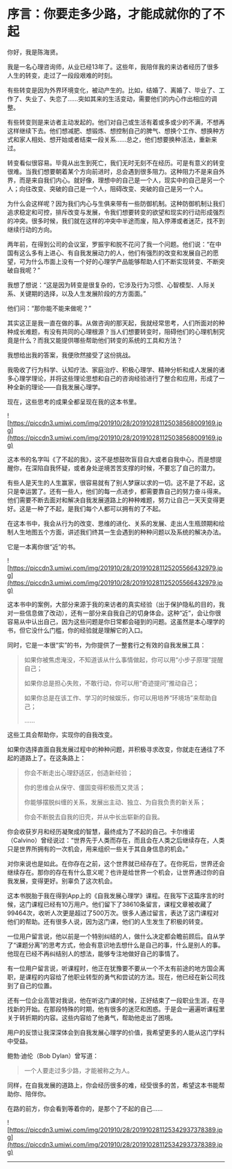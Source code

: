 # 序言：你要走多少路，才能成就你的了不起

你好，我是陈海贤。

我是一名心理咨询师，从业已经13年了。这些年，我陪伴我的来访者经历了很多人生的转变，走过了一段段艰难的时刻。

有些转变是因为外界环境变化，被动产生的。比如，结婚了、离婚了、毕业了、工作了、失业了、失恋了……突如其来的生活变动，需要他们的内心作出相应的调整。

有些转变则是来访者主动发起的。他们对自己或生活有着或多或少的不满，不想再这样继续下去。他们想减肥、想锻炼、想控制自己的脾气、想换个工作、想换种方式和家人相处、想开始或者结束一段关系……总之，他们想要换种活法，重新来过。

转变看似很容易。毕竟从出生到死亡，我们无时无刻不在经历。可是有意义的转变很难。当我们想要朝着某个方向前进时，总会遇到很多阻力。这种阻力不是来自外界，而是来自我们内心。就好像，理想中的自己是一个人，现实中的自己是另一个人；向往改变、突破的自己是一个人，阻碍改变、突破的自己是另一个人。

为什么会这样呢？因为我们内心与生俱来带有一些防御机制。这种防御机制让我们追求稳定和可控，排斥改变与发展，令我们想要转变的欲望和现实的行动形成强烈的冲突。很多时候，我们就在这样的冲突中半途而废，陷入停滞或者迷茫，找不到继续行动的方向。

两年前，在得到公司的会议室，罗振宇和脱不花问了我一个问题。他们说：“在中国有这么多有上进心、有自我发展动力的人，他们有强烈的改变和发展自己的愿望，可为什么市面上没有一个好的心理学产品能够帮助人们不断实现转变、不断突破自我呢？”

我想了想说：“这是因为转变是很复杂的，它涉及行为习惯、心智模型、人际关系、关键期的选择，以及人生发展阶段的方方面面。”

他们问：“那你能不能来做呢？”

其实这正是我一直在做的事。从做咨询的那天起，我就经常思考，人们所面对的种种成长难题，有没有共同的心理根源？当人们想要转变时，阻碍他们的心理机制究竟是什么？而我又能提供哪些帮助他们转变的系统的工具和方法？

我想给出我的答案，我便欣然接受了这份挑战。

我吸收了行为科学、认知疗法、家庭治疗、积极心理学、精神分析和成人发展的诸多心理学理论，并将这些理论思想和自己的咨询经验进行了整合和应用，形成了一种全新的理论——自我发展心理学。

现在，这些思考的成果全都呈现在我的这本书里。

![https://piccdn3.umiwi.com/img/201910/28/201910281125038568009169.jpg](https://piccdn3.umiwi.com/img/201910/28/201910281125038568009169.jpg)

这本书的名字叫《了不起的我》，这不是想鼓吹盲目自大或者自我中心，而是想提醒你，在深陷自我怀疑，或者身处逆境苦苦支撑的时候，不要忘了自己的潜力。

有些人是天生的人生赢家，很容易就有了别人梦寐以求的一切。这不是了不起，这只是幸运罢了。还有一些人，他们的每一点进步，都需要靠自己的努力奋斗得来。他们需要不断去面对和解决自我发展道路上的种种难题，努力让自己一天天变得更好。这是一种了不起，是我们每个人都可以拥有的了不起。

在这本书中，我会从行为的改变、思维的进化、关系的发展、走出人生瓶颈期和绘制人生地图五个方面，讲述我们终其一生会遇到的种种问题以及系统的解决办法。

它是一本离你很“近”的书。

![https://piccdn3.umiwi.com/img/201910/28/201910281125205566432979.jpg](https://piccdn3.umiwi.com/img/201910/28/201910281125205566432979.jpg)

这本书中的案例，大部分来源于我的来访者的真实经验（出于保护隐私的目的，我对一些信息做了改动），还有一部分来自我自己的切身体会。这种“近”，会让你很容易从中认出自己，因为这些问题是你日常都会碰到的问题。这虽然是本心理学的书，但它没什么门槛，你的经验就是理解它的入口。

同时，它是一本很“实”的书，为你提供了一整套行之有效的自我发展工具：

> 如果你被焦虑淹没，不知道该从什么事情做起，你可以用“小步子原理”提醒自己；
> 
> 如果你总是担心失败，不敢行动，你可以用“奇迹提问”推动自己；
> 
> 如果你总是在该工作、学习的时候娱乐，你可以用培养“环境场”来帮助自己；
> 
> ……

这些工具会帮助你，实现你的自我改变。

如果你选择直面自我发展过程中的种种问题，并积极寻求改变，你就走在通往了不起的道路上了。在这条路上：

> 你会不断走出心理舒适区，创造新经验；
> 
> 你的思维会从保守、僵固变得积极而又灵活；
> 
> 你能够摆脱纠缠的关系，发展出主动、独立、为自我负责的新关系；
> 
> 你会不断脱去自我的旧壳，并从中长出崭新的自我。

你会收获岁月和经历凝聚成的智慧，最终成为了不起的自己。卡尔维诺（Calvino）曾经说过：“世界先于人类而存在，而且会在人类之后继续存在，人类只是世界所拥有的一次机会，用来组织一些关于其自身信息的机会。”

对你来说也是如此。在你存在之前，这个世界就已经存在了。在你死后，世界还会继续存在。那你的存在有什么意义呢？也许是给世界一个机会，让世界通过你的自我发展，变得更好。别辜负了这次机会。

这本书脱胎于我在得到App上的《自我发展心理学》课程。在我写下这篇序言的时候，这门课程已经有10万用户。他们留下了38610条留言，课程文章被收藏了99464次，收听人次更是超过了500万次。很多人通过留言，表达了这门课程对他们的帮助。还有很多人说，因为这门课，他们的人生发生了积极的转变。

一位用户留言说，他以前是一个特别纠结的人，做什么决定都会瞻前顾后。自从学了“课题分离”的思考方式，他会有意识地去想什么是自己的事，什么是别人的事。他现在已经不再纠结别人的想法，能够专注地做好自己的事情了。

有一位用户留言说，听课程时，他正在犹豫要不要从一个不太有前途的地方国企离职，是课程的内容给了他职业转型的勇气和尝试的方法。现在，他已经在新公司找到了自己的位置。

还有一位企业高管对我说，他在听这门课的时候，正好结束了一段职业生涯，在寻找新的开始。在那段特殊的时期，他有很多的迷茫和困惑。于是会一遍遍听课程里关于转折期的内容。这些内容给了他勇气，帮助他走出了困境。

用户的反馈让我深深体会到自我发展心理学的价值，我希望更多的人能从这门学科中受益。

鲍勃·迪伦（Bob Dylan）曾写道：

> 一个人要走过多少路，才能被称之为人。

同样，在自我发展的道路上，你会经历很多的难，经受很多的苦，希望这本书能帮助你、陪伴你。

在路的前方，你会看到等着你的，是那个了不起的自己……

![https://piccdn3.umiwi.com/img/201910/28/201910281125342937378389.jpg](https://piccdn3.umiwi.com/img/201910/28/201910281125342937378389.jpg)

---
